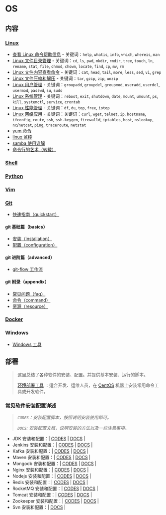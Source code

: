 # OS

## 内容

### [Linux](docs/linux/README.md)

- [查看 Linux 命令帮助信息](docs/linux/01.查看Linux命令帮助信息.md) - 关键词：`help`, `whatis`, `info`, `which`, `whereis`, `man`
- [Linux 文件目录管理](docs/linux/02.Linux文件目录管理.md) - 关键词：`cd`, `ls`, `pwd`, `mkdir`, `rmdir`, `tree`, `touch`, `ln`, `rename`, `stat`, `file`, `chmod`, `chown`, `locate`, `find`, `cp`, `mv`, `rm`
- [Linux 文件内容查看命令](docs/linux/03.Linux文件内容查看编辑.md) - 关键词：`cat`, `head`, `tail`, `more`, `less`, `sed`, `vi`, `grep`
- [Linux 文件压缩和解压](docs/linux/04.Linux文件压缩和解压.md) - 关键词：`tar`, `gzip`, `zip`, `unzip`
- [Linux 用户管理](docs/linux/05.Linux用户管理.md) - 关键词：`groupadd`, `groupdel`, `groupmod`, `useradd`, `userdel`, `usermod`, `passwd`, `su`, `sudo`
- [Linux 系统管理](docs/linux/06.Linux系统管理.md) - 关键词：`reboot`, `exit`, `shutdown`, `date`, `mount`, `umount`, `ps`, `kill`, `systemctl`, `service`, `crontab`
- [Linux 性能管理](docs/linux/07.Linux性能管理.md) - 关键词：`df`, `du`, `top`, `free`, `iotop`
- [Linux 网络应用](docs/linux/08.Linux网络应用.md) - 关键词：关键词：`curl`, `wget`, `telnet`, `ip`, `hostname`, `ifconfig`, `route`, `ssh`, `ssh-keygen`, `firewalld`, `iptables`, `host`, `nslookup`, `nc`/`netcat`, `ping`, `traceroute`, `netstat`
- [yum 命令](docs/linux/yum.md)
- [linux 监控](docs/linux/linux监控.md)
- [samba 使用详解](docs/linux/samba使用详解.md)
- [命令行的艺术（转载）](docs/linux/命令行的艺术.md)

### [Shell](docs/shell.md)

### [Python](docs/python.md)

### [Vim](docs/vim.md)

### [Git](docs/git/README.md)

- [快速指南（quickstart）](docs/git/git-quickstart.md)

#### git 基础篇（basics）

- [安装（installation）](docs/git/basics/git-installation.md)
- [配置（configuration）](docs/git/basics/git-configuration.md)

#### git 进阶篇（advanced）

- [git-flow 工作流](docs/git/advanced/git-flow.md)

#### git 附录（appendix）

- [常见问题（faq）](docs/git/appendix/git-faq.md)
- [命令（command）](docs/git/appendix/git-command.md)
- [资源（resource）](docs/git/appendix/git-resource.md)

### [Docker](docs/docker/README.md)

### Windows

- [Windows 工具](docs/windows/Windows工具.md)

## 部署

> 这里总结了各种软件的安装、配置。并提供基本安装、运行的脚本。
>
> [环境部署工具](codes/deploy/README.md) ：适合开发、运维人员，在 [CentOS](https://www.centos.org/) 机器上安装常用命令工具或开发软件。

### 常见软件安装配置详述

> _`CODES`：安装配置脚本，按照说明安装使用即可。_
>
> _`DOCS`: 安装配置文档，说明安装的方法以及一些注意事项。_

- JDK 安装和配置：| [CODES](codes/deploy/tool/jdk) | [DOCS](docs/deploy/tool/jdk/install-jdk.md) |
- Jenkins 安装和配置：| [CODES](codes/deploy/tool/jenkins) | [DOCS](docs/deploy/tool/mongodb/install-jenkins.md) |
- Kafka 安装和配置：| [CODES](codes/deploy/tool/kafka) | [DOCS](docs/deploy/tool/kafka/install-kafka.md) |
- Maven 安装和配置：| [CODES](codes/deploy/tool/maven) | [DOCS](docs/deploy/tool/maven/install-maven.md) |
- Mongodb 安装和配置：| [CODES](codes/deploy/tool/mongodb) | [DOCS](docs/deploy/tool/mongodb/install-mongodb.md) |
- Nginx 安装和配置：| [CODES](codes/deploy/tool/nginx) | [DOCS](docs/deploy/tool/nginx/install-nginx.md) |
- Nodejs 安装和配置：| [CODES](codes/deploy/tool/nodejs) | [DOCS](docs/deploy/tool/nodejs/install-nodejs.md) |
- Redis 安装和配置：| [CODES](codes/deploy/tool/redis) | [DOCS](docs/deploy/tool/redis/install-redis.md) |
- RocketMQ 安装和配置：| [CODES](codes/deploy/tool/rocketmq) | [DOCS](docs/deploy/tool/rocketmq/install-rocketmq.md) |
- Tomcat 安装和配置：| [CODES](codes/deploy/tool/tomcat) | [DOCS](docs/deploy/tool/tomcat/install-tomcat.md) |
- Zookeeper 安装和配置：| [CODES](codes/deploy/tool/zookeeper) | [DOCS](docs/deploy/tool/zookeeper/install-zookeeper.md) |
- Svn 安装和配置：| [DOCS](docs/deploy/tool/svn/install-svn.md) |
